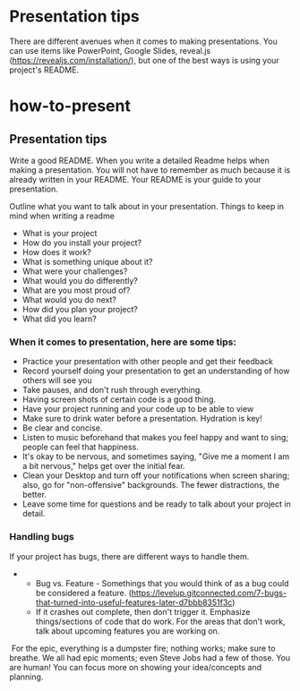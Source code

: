# Presentation tips

There are different avenues when it comes to making presentations. You can use items like PowerPoint, Google Slides, reveal.js (https://revealjs.com/installation/), but one of the best ways is using your project's README.



# how-to-present



## Presentation tips



Write a good README. When you write a detailed Readme helps when making a presentation. You will not have to remember as much because it is already written in your README. Your README is your guide to your presentation.



Outline what you want to talk about in your presentation. Things to keep in mind when writing a readme

- What is your project
- How do you install your project?
- How does it work?
- What is something unique about it?
- What were your challenges?
- What would you do differently?
- What are you most proud of?
- What would you do next?
- How did you plan your project?
- What did you learn?



### When it comes to presentation, here are some tips:

- Practice your presentation with other people and get their feedback
- Record yourself doing your presentation to get an understanding of how others will see you
- Take pauses, and don't rush through everything.
- Having screen shots of certain code is a good thing.
- Have your project running and your code up to be able to view
- Make sure to drink water before a presentation. Hydration is key! 
- Be clear and concise. 
- Listen to music beforehand that makes you feel happy and want to sing; people can feel that happiness.
- It's okay to be nervous, and sometimes saying, "Give me a moment I am a bit nervous," helps get over the initial fear.
- Clean your Desktop and turn off your notifications when screen sharing; also, go for "non-offensive" backgrounds. The fewer distractions, the better.
- Leave some time for questions and be ready to talk about your project in detail.

### Handling bugs

If your project has bugs, there are different ways to handle them.

- - Bug vs. Feature - Somethings that you would think of as a bug could be considered a feature. (https://levelup.gitconnected.com/7-bugs-that-turned-into-useful-features-later-d7bbb8351f3c)
  - If it crashes out complete, then don't trigger it. Emphasize things/sections of code that do work. For the areas that don't work, talk about upcoming features you are working on.

​	For the epic, everything is a dumpster fire; nothing works; make sure to breathe. We all had epic moments; even Steve Jobs had a few of those. You are human! You can focus more on showing your idea/concepts and planning. 
